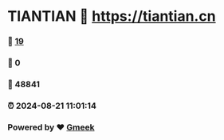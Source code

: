 # TIANTIAN :link: https://tiantian.cn 
### :page_facing_up: [19](https://tiantian.cn/tag.html) 
### :speech_balloon: 0 
### :hibiscus: 48841 
### :alarm_clock: 2024-08-21 11:01:14 
### Powered by :heart: [Gmeek](https://github.com/Meekdai/Gmeek)
